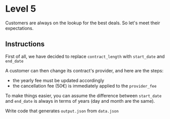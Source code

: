 # Level 5

Customers are always on the lookup for the best deals. So let's meet their expectations.

## Instructions

First of all, we have decided to replace `contract_length` with `start_date` and `end_date`

A customer can then change its contract's provider, and here are the steps:
- the yearly fee must be updated accordingly
- the cancellation fee (50€) is immediately applied to the `provider_fee`

To make things easier, you can assume the difference between `start_date` and `end_date` is always in terms of years (day and month are the same).

Write code that generates `output.json` from `data.json`
